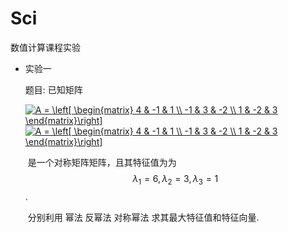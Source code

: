 # Sci
数值计算课程实验

- 实验一

  题目: 已知矩阵

  ​                      <a href="https://www.codecogs.com/eqnedit.php?latex=A&space;=&space;\left[&space;\begin{matrix}&space;4&space;&&space;-1&space;&&space;1&space;\\&space;-1&space;&&space;3&space;&&space;-2&space;\\&space;1&space;&&space;-2&space;&&space;3&space;\end{matrix}\right]" target="_blank"><img src="https://latex.codecogs.com/gif.latex?A&space;=&space;\left[&space;\begin{matrix}&space;4&space;&&space;-1&space;&&space;1&space;\\&space;-1&space;&&space;3&space;&&space;-2&space;\\&space;1&space;&&space;-2&space;&&space;3&space;\end{matrix}\right]" title="A = \left[ \begin{matrix} 4 & -1 & 1 \\ -1 & 3 & -2 \\ 1 & -2 & 3 \end{matrix}\right]" /></a><a href="https://www.codecogs.com/eqnedit.php?latex=A&space;=&space;\left[&space;\begin{matrix}&space;4&space;&&space;-1&space;&&space;1&space;\\&space;-1&space;&&space;3&space;&&space;-2&space;\\&space;1&space;&&space;-2&space;&&space;3&space;\end{matrix}\right]" target="_blank"><img src="https://latex.codecogs.com/gif.latex?A&space;=&space;\left[&space;\begin{matrix}&space;4&space;&&space;-1&space;&&space;1&space;\\&space;-1&space;&&space;3&space;&&space;-2&space;\\&space;1&space;&&space;-2&space;&&space;3&space;\end{matrix}\right]" title="A = \left[ \begin{matrix} 4 & -1 & 1 \\ -1 & 3 & -2 \\ 1 & -2 & 3 \end{matrix}\right]" /></a>

  ​          是一个对称矩阵矩阵，且其特征值为为$$\lambda_1 = 6 , \lambda_2 = 3, \lambda_3 = 1$$.

  ​          分别利用 幂法 反幂法 对称幂法 求其最大特征值和特征向量.











